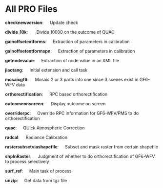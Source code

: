 # All PRO Files
**checknewversion**:&ensp;&ensp;&ensp;Update check

**divide_10k**:&ensp;&ensp;&ensp;&ensp;Divide 10000 on the outcome of QUAC

**gainoffsetextforms**:&ensp;&ensp;&ensp;Extraction of parameters in calibration

**gainoffsetextformspn**:&ensp;&ensp;&ensp;Extraction of parameters in calibration

**getnodevalue**:&ensp;&ensp;&ensp;Extraction of node value in an XML file

**jiaotang**:&ensp;&ensp;&ensp;Initial extension and call task

**mosaicgf6**:&ensp;&ensp;&ensp;Mosaic 2 or 3 parts into one since 3 scenes exist in GF6-WFV data

**orthorectification**:&ensp;&ensp;&ensp;RPC based orthorectification

**outcomeonscreen**:&ensp;&ensp;&ensp;Display outcome on screen

**overriderpc**:&ensp;&ensp;&ensp;Override RPC information for GF6-WFV/PMS to do orthorectification

**quac**:&ensp;&ensp;&ensp;QUick Atmospheric Correction

**radcal**:&ensp;&ensp;&ensp;Radiance Calibration

**rastersubsetviashapefile**:&ensp;&ensp;&ensp;Subset and mask raster from certain shapefile

**shpInRaster**:&ensp;&ensp;&ensp;Judgment of whether to do orthorectification of GF6-WFV to process selectively

**surf_ref**:&ensp;&ensp;&ensp;Main task of process

**unzip**:&ensp;&ensp;&ensp;Get data from tgz file
